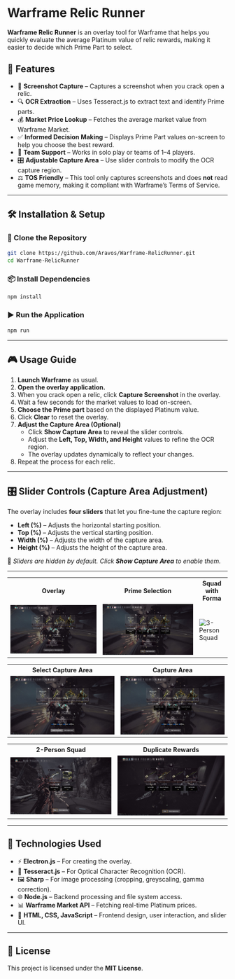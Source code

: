 # Warframe Relic Runner

**Warframe Relic Runner** is an overlay tool for Warframe that helps you quickly evaluate the average Platinum value of relic rewards, making it easier to decide which Prime Part to select.

## 📌 Features
- 📸 **Screenshot Capture** – Captures a screenshot when you crack open a relic.
- 🔍 **OCR Extraction** – Uses Tesseract.js to extract text and identify Prime parts.
- 💰 **Market Price Lookup** – Fetches the average market value from Warframe Market.
- ✅ **Informed Decision Making** – Displays Prime Part values on-screen to help you choose the best reward.
- 👥 **Team Support** – Works in solo play or teams of 1–4 players.
- 🎛 **Adjustable Capture Area** – Use slider controls to modify the OCR capture region.
- ⚖ **TOS Friendly** – This tool only captures screenshots and does **not** read game memory, making it compliant with Warframe’s Terms of Service.

---

## 🛠 Installation & Setup

### 🔽 Clone the Repository
```sh
git clone https://github.com/Aravos/Warframe-RelicRunner.git
cd Warframe-RelicRunner
```

### 📦 Install Dependencies
```sh
npm install
```

### ▶ Run the Application
```sh
npm run
```

---

## 🎮 Usage Guide
1. **Launch Warframe** as usual.
2. **Open the overlay application.**
3. When you crack open a relic, click **Capture Screenshot** in the overlay.
4. Wait a few seconds for the market values to load on-screen.
5. **Choose the Prime part** based on the displayed Platinum value.
6. Click **Clear** to reset the overlay.
7. **Adjust the Capture Area (Optional)**  
   - Click **Show Capture Area** to reveal the slider controls.
   - Adjust the **Left, Top, Width, and Height** values to refine the OCR region.
   - The overlay updates dynamically to reflect your changes.
8. Repeat the process for each relic.

---

## 🎛 Slider Controls (Capture Area Adjustment)
The overlay includes **four sliders** that let you fine-tune the capture region:

- **Left (%)** – Adjusts the horizontal starting position.
- **Top (%)** – Adjusts the vertical starting position.
- **Width (%)** – Adjusts the width of the capture area.
- **Height (%)** – Adjusts the height of the capture area.

📌 *Sliders are hidden by default. Click **Show Capture Area** to enable them.*

---

<table>
  <tr>
    <th style="text-align:center;">Overlay</th>
    <th style="text-align:center;">Prime Selection</th>
    <th style="text-align:center;">Squad with Forma</th>
  </tr>
  <tr>
    <td><img src="screenshots/overlay-example.png" alt="Overlay Example"></td>
    <td><img src="screenshots/prime-selection.png" alt="Prime Part Selection"></td>
    <td><img src="screenshots/3squad-forma.png" alt="3-Person Squad"></td>
  </tr>
</table>

<table>
  <tr>
    <th style="text-align:center;">Select Capture Area</th>
    <th style="text-align:center;">Capture Area</th>
  </tr>
  <tr>
    <td><img src="screenshots/CaptureArea.png" alt="Select Capture Area"></td>
    <td><img src="screenshots/CaptureAreaShowcase.png" alt="Capture Area"></td>
  </tr>
</table>

<table>
  <tr>
    <th style="text-align:center;">2-Person Squad</th>
    <th style="text-align:center;">Duplicate Rewards</th>
  </tr>
  <tr>
    <td><img src="screenshots/2squad.png" alt="2-Person Squad"></td>
    <td><img src="screenshots/duplicates.png" alt="Duplicates"></td>
  </tr>
</table>

---
## 🔧 Technologies Used
- ⚡ **Electron.js** – For creating the overlay.
- 🧠 **Tesseract.js** – For Optical Character Recognition (OCR).
- 🖼 **Sharp** – For image processing (cropping, greyscaling, gamma correction).
- 🌐 **Node.js** – Backend processing and file system access.
- 📊 **Warframe Market API** – Fetching real-time Platinum prices.
- 🎨 **HTML, CSS, JavaScript** – Frontend design, user interaction, and slider UI.

---

## 📜 License
This project is licensed under the **MIT License**.